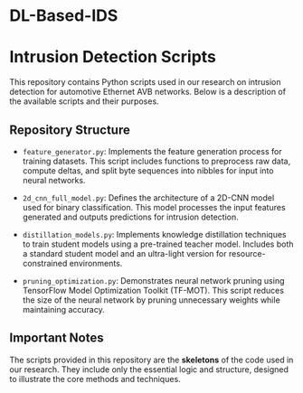 # DL-Based-IDS

# Intrusion Detection Scripts

This repository contains Python scripts used in our research on intrusion detection for automotive Ethernet AVB networks. Below is a description of the available scripts and their purposes.

## Repository Structure

- `feature_generator.py`: 
  Implements the feature generation process for training datasets. This script includes functions to preprocess raw data, compute deltas, and split byte sequences into nibbles for input into neural networks.

- `2d_cnn_full_model.py`: 
  Defines the architecture of a 2D-CNN model used for binary classification. This model processes the input features generated and outputs predictions for intrusion detection.

- `distillation_models.py`: 
  Implements knowledge distillation techniques to train student models using a pre-trained teacher model. Includes both a standard student model and an ultra-light version for resource-constrained environments.

- `pruning_optimization.py`: 
  Demonstrates neural network pruning using TensorFlow Model Optimization Toolkit (TF-MOT). This script reduces the size of the neural network by pruning unnecessary weights while maintaining accuracy.

## Important Notes

The scripts provided in this repository are the **skeletons** of the code used in our research. They include only the essential logic and structure, designed to illustrate the core methods and techniques. 
